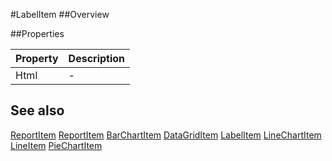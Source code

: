 #LabelItem
##Overview



##Properties
<table class="table table-condensed table-bordered">
    <thead>
<tr>
<th>Property</th>
<th>Description</th>
</tr>
</thead>
<tbody>
<tr><td>Html</td><td> - </td></tr>
</tbody></table>



## See also

[ReportItem](ReportItem.html)
[ReportItem](ReportItem.html)
[BarChartItem](BarChartItem.html)
[DataGridItem](DataGridItem.html)
[LabelItem](LabelItem.html)
[LineChartItem](LineChartItem.html)
[LineItem](LineItem.html)
[PieChartItem](PieChartItem.html)